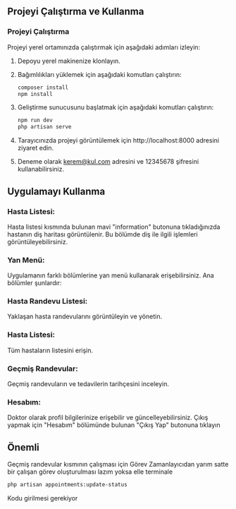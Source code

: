 ## Projeyi Çalıştırma ve Kullanma

### Projeyi Çalıştırma

Projeyi yerel ortamınızda çalıştırmak için aşağıdaki adımları izleyin:

1. Depoyu yerel makinenize klonlayın.
2. Bağımlılıkları yüklemek için aşağıdaki komutları çalıştırın:
   ```bash
   composer install
   npm install

3. Geliştirme sunucusunu başlatmak için aşağıdaki komutları çalıştırın:
   ```bash
   npm run dev
   php artisan serve
4. Tarayıcınızda projeyi görüntülemek için http://localhost:8000 adresini ziyaret edin.

5. Deneme olarak kerem@kul.com adresini ve 12345678 şifresini kullanabilirsiniz. 

## Uygulamayı Kullanma
   ### Hasta Listesi: 
   Hasta listesi kısmında bulunan mavi "information" butonuna tıkladığınızda hastanın diş haritası görüntülenir. Bu bölümde diş ile ilgili işlemleri görüntüleyebilirsiniz.
   ### Yan Menü: 
   Uygulamanın farklı bölümlerine yan menü kullanarak erişebilirsiniz. Ana bölümler şunlardır:
   ### Hasta Randevu Listesi: 
   Yaklaşan hasta randevularını görüntüleyin ve yönetin.
   ### Hasta Listesi: 
   Tüm hastaların listesini erişin.
   ### Geçmiş Randevular: 
   Geçmiş randevuların ve tedavilerin tarihçesini inceleyin.
   ### Hesabım: 
   Doktor olarak profil bilgilerinize erişebilir ve güncelleyebilirsiniz. Çıkış yapmak için "Hesabım" bölümünde bulunan "Çıkış Yap" butonuna tıklayın 
   ## Önemli
   Geçmiş randevular kısmının çalışması için Görev Zamanlayıcıdan yarım satte bir çalışan görev oluşturulması lazım yoksa elle terminale 
   ```bash
   php artisan appointments:update-status 
   ```  
   Kodu girilmesi gerekiyor
